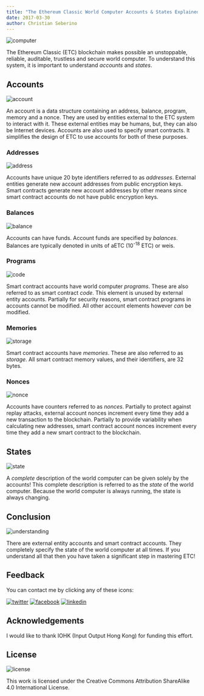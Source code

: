 ```yaml
---
title: "The Ethereum Classic World Computer Accounts & States Explained"
date: 2017-03-30
author: Christian Seberino
---
```


![computer](./be9c74a342.jpg)

The Ethereum Classic (ETC) blockchain makes possible an unstoppable, reliable, auditable, trustless and secure world computer.  To understand this system, it is important to understand *accounts* and *states*.

## Accounts

![account](./bf11b98df3.png)

An account is a data structure containing an address, balance, program, memory and a nonce.  They are used by entities external to the ETC system to interact with it.  These external entities may be humans, but, they can also be Internet devices.  Accounts are also used to specify smart contracts.  It simplifies the design of ETC to use accounts for both of these purposes.

### Addresses

![address](./be7ac641c1.jpg)

Accounts have unique 20 byte identifiers referred to as *addresses*.  External entities generate new account addresses from public encryption keys.  Smart contracts generate new account addresses by other means since smart contract accounts do not have public encryption keys.

### Balances

![balance](./be7de5aa92.png)

Accounts can have funds.  Account funds are specified by *balances*.  Balances are typically denoted in units of aETC (10<sup>-18</sup> ETC) or weis.

### Programs

![code](./be7e476d63.jpg)

Smart contract accounts have world computer *programs*.  These are also referred to as smart contract *code*.  This element is unused by external entity accounts.  Partially for security reasons, smart contract programs in accounts cannot be modified.  All other account elements however *can* be modified.

### Memories

![storage](./be7bef33e8.jpg)

Smart contract accounts have *memories*.  These are also referred to as *storage*.  All smart contract memory values, and their identifiers, are 32 bytes.

### Nonces

![nonce](./be13f03b68.jpg)

Accounts have counters referred to as *nonces*.  Partially to protect against replay attacks, external account nonces increment every time they add a new transaction to the blockchain.  Partially to provide variability when calculating new addresses, smart contract account nonces increment every time they add a new smart contract to the blockchain.

## States

![state](./c129534fb1.png)

A *complete* description of the world computer can be given solely by the accounts!  This complete description is referred to as the *state* of the world computer.  Because the world computer is always running, the state is always changing.

## Conclusion

![understanding](./c193ccc60f.jpg)

There are external entity accounts and smart contract accounts.  They completely specify the state of the world computer at all times.  If you understand all that then you have taken a significant step in mastering ETC!

## Feedback

You can contact me by clicking any of these icons:

[![twitter](./fcbc8685c1.png)](https://twitter.com/chris_seberino) [![facebook](./fcbc627df9.png)](https://www.facebook.com/cseberino) [![linkedin](./fcbcf09c9e.png)](https://www.linkedin.com/in/christian-seberino-776897110)

## Acknowledgements

I would like to thank IOHK (Input Output Hong Kong) for funding this effort.

## License

![license](./88x31.png)

This work is licensed under the Creative Commons Attribution ShareAlike 4.0 International License.
